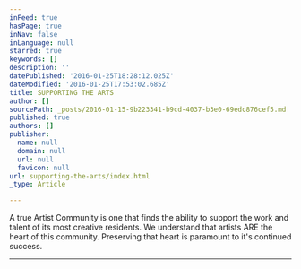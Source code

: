 ```yaml
---
inFeed: true
hasPage: true
inNav: false
inLanguage: null
starred: true
keywords: []
description: ''
datePublished: '2016-01-25T18:28:12.025Z'
dateModified: '2016-01-25T17:53:02.685Z'
title: SUPPORTING THE ARTS
author: []
sourcePath: _posts/2016-01-15-9b223341-b9cd-4037-b3e0-69edc876cef5.md
published: true
authors: []
publisher:
  name: null
  domain: null
  url: null
  favicon: null
url: supporting-the-arts/index.html
_type: Article

---
```

A true Artist Community is one that finds the ability to support the work and talent of its most creative residents.  We understand that artists ARE the heart of this community.  Preserving that heart is paramount to it's continued success.

****
